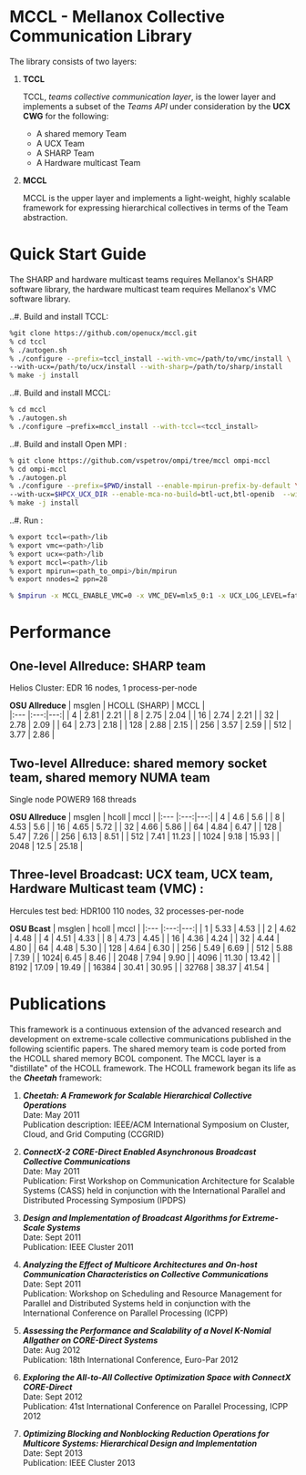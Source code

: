 # MCCL - Mellanox Collective Communication Library

The library consists of two layers: 

1. **TCCL**  

   TCCL, *teams collective communication layer*, is the lower layer and implements a subset of the *Teams API* under consideration by the **UCX CWG** for the following:
   * A shared memory Team
   * A UCX Team 
   * A SHARP Team
   * A Hardware multicast Team 

2. **MCCL**

   MCCL is the upper layer and implements a light-weight, highly scalable framework for expressing hierarchical collectives in terms of the Team abstraction.

   
# Quick Start Guide

The SHARP and hardware multicast teams requires Mellanox's SHARP software library, the hardware multicast team requires Mellanox's VMC software library.

..#. Build and install TCCL:

``` bash
%git clone https://github.com/openucx/mccl.git
% cd tccl
% ./autogen.sh
% ./configure --prefix=tccl_install --with-vmc=/path/to/vmc/install \ 
--with-ucx=/path/to/ucx/install --with-sharp=/path/to/sharp/install
% make -j install
```

..#. Build and install MCCL:

``` bash
% cd mccl
% ./autogen.sh
% ./configure –prefix=mccl_install --with-tccl=<tccl_install>
```

..#. Build and install Open MPI :

``` bash
% git clone https://github.com/vspetrov/ompi/tree/mccl ompi-mccl
% cd ompi-mccl
% ./autogen.pl
% ./configure --prefix=$PWD/install --enable-mpirun-prefix-by-default \
--with-ucx=$HPCX_UCX_DIR --enable-mca-no-build=btl-uct,btl-openib  --with-mccl=<mccl_install> CPPFLAGS=”-I/path/to/tccl_install/tccl/install/include” 
% make -j install
```
 
..#. Run :

``` bash
% export tccl=<path>/lib
% export vmc=<path>/lib  
% export ucx=<path>/lib  
% export mccl=<path>/lib  
% export mpirun=<path_to_ompi>/bin/mpirun
% export nnodes=2 ppn=28

% $mpirun -x MCCL_ENABLE_VMC=0 -x VMC_DEV=mlx5_0:1 -x UCX_LOG_LEVEL=fatal -mca coll ^hcoll   -mca coll_mccl_verbose 0 -x TCCL_TEAM_LIB_PATH=$WDIR/tccl_install/install/lib/tccl -x UCX_HANDLE_ERRORS=freeze -x LD_LIBRARY_PATH=$tccl:$ucx:$vmc:$mccl:$LD_LIBRARY_PATH -mca pml ucx  -np $((nnodes*ppn)) --map-by ppr:$ppn:node --bind-to core -x UCX_NET_DEVICES=mlx5_0:1 --tag-output ./osu_bcast_ompi -f
```

# Performance 

## One-level Allreduce: SHARP team  
Helios Cluster: EDR 16 nodes, 1 process-per-node

**OSU Allreduce**
| msglen	| HCOLL (SHARP) | MCCL |	
|:--- |:---:|---:| 
| 4 |	2.81 | 2.21	|
| 8 | 2.75 | 2.04 |
| 16 | 2.74 | 2.21 |
| 32 | 2.78 | 2.09 |
| 64 | 2.73 | 2.18 |
| 128 |	2.88 | 2.15 |
| 256 |	3.57 | 2.59 |
| 512 |	3.77 | 2.86 |


## Two-level Allreduce: shared memory socket team, shared memory NUMA team 

Single node POWER9 168 threads  

**OSU Allreduce**
| msglen | 	hcoll | mccl |
|:--- |:---:|---:| 
| 4 | 	4.6 | 5.6 |	
| 8	| 4.53 | 5.6	| 
| 16 | 4.65 |  5.72 |
| 32 |	4.66 | 5.86	|
| 64 |	4.84 | 6.47	|
| 128 |	5.47 | 7.26	|
| 256 |	6.13 | 8.51 |
| 512 |	7.41 | 11.23 |
| 1024 | 9.18 | 15.93 |
| 2048 | 12.5 | 25.18 |


## Three-level Broadcast: UCX team, UCX team, Hardware Multicast team (VMC) :
Hercules test bed: HDR100 110 nodes, 32 processes-per-node

**OSU Bcast**
| msglen	| hcoll	| mccl |
|:--- |:---:|---:| 
| 1	  | 5.33 | 4.53 |
| 2	  | 4.62 | 4.48 |
| 4	  | 4.51 | 4.33 |
| 8	  | 4.73 | 4.45 |
| 16	| 4.36 | 4.24 |
| 32	| 4.44 | 4.80 |
| 64	| 4.48 | 5.30 |
| 128	| 4.64 | 6.30 |
| 256	| 5.49 | 6.69 |
| 512	| 5.88 | 7.39 |
| 1024| 6.45 | 8.46 |
| 2048 | 7.94 | 9.90 |
| 4096 | 11.30 | 13.42 |
| 8192 | 17.09 | 19.49 |
| 16384 | 30.41	| 30.95 |
| 32768	| 38.37 |	41.54 |




# Publications

This framework is a continuous extension of the advanced research and development on extreme-scale collective communications published in the following scientific papers. The shared memory team is code ported from the HCOLL shared memory BCOL component. The MCCL layer is a "distillate" of the HCOLL framework. The HCOLL framework began its life as the **_Cheetah_** framework:

1. **_Cheetah: A Framework for Scalable Hierarchical Collective Operations_**  
 Date: May 2011  
 Publication description: IEEE/ACM International Symposium on Cluster, Cloud, and Grid Computing (CCGRID)

2. **_ConnectX-2 CORE-Direct Enabled Asynchronous Broadcast Collective Communications_**  
 Date: May 2011      
Publication: First Workshop on Communication Architecture for Scalable Systems (CASS) held in conjunction with the International Parallel and Distributed Processing Symposium (IPDPS)

3. **_Design and Implementation of Broadcast Algorithms for Extreme-Scale Systems_**  
 Date: Sept 2011  
 Publication: IEEE Cluster 2011

4. **_Analyzing the Effect of Multicore Architectures and On-host Communication Characteristics on Collective Communications_**  
 Date: Sept 2011  
 Publication: Workshop on Scheduling and Resource Management for Parallel and Distributed Systems held in conjunction with the International Conference on Parallel Processing (ICPP)

5. **_Assessing the Performance and Scalability of a Novel K-Nomial Allgather on CORE-Direct Systems_**  
 Date: Aug 2012  
 Publication: 18th International Conference, Euro-Par 2012

6. **_Exploring the All-to-All Collective Optimization Space with ConnectX CORE-Direct_**  
 Date: Sept 2012  
 Publication: 41st International Conference on Parallel Processing, ICPP 2012

7. **_Optimizing Blocking and Nonblocking Reduction Operations for Multicore Systems: Hierarchical Design and Implementation_**  
 Date: Sept 2013  
 Publication: IEEE Cluster 2013











 

